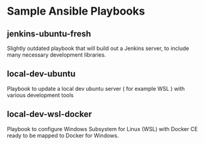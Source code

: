 # Sample Ansible Playbooks

##  jenkins-ubuntu-fresh
   Slightly outdated playbook that will build out a Jenkins server, to include many necessary development libraries.  

##  local-dev-ubuntu
   Playbook to update a local dev ubuntu server ( for example WSL ) with various development tools

##  local-dev-wsl-docker
   Playbook to configure Windows Subsystem for Linux (WSL) with Docker CE ready to be mapped to Docker for Windows.  